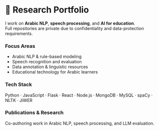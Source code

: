 # 🌟 Research Portfolio

I work on **Arabic NLP**, **speech processing**, and **AI for education**.  
Full repositories are private due to confidentiality and data-protection requirements.

### Focus Areas
- Arabic NLP & rule-based modeling  
- Speech recognition and evaluation  
- Data annotation & linguistic resources  
- Educational technology for Arabic learners

### Tech Stack
Python · JavaScript · Flask · React · Node.js · MongoDB · MySQL · spaCy · NLTK · JiWER

### Publications & Research
Co-authoring work in Arabic NLP, speech processing, and LLM evaluation.
